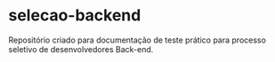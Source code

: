 # selecao-backend
Repositório criado para documentação de teste prático para processo seletivo de desenvolvedores Back-end.

